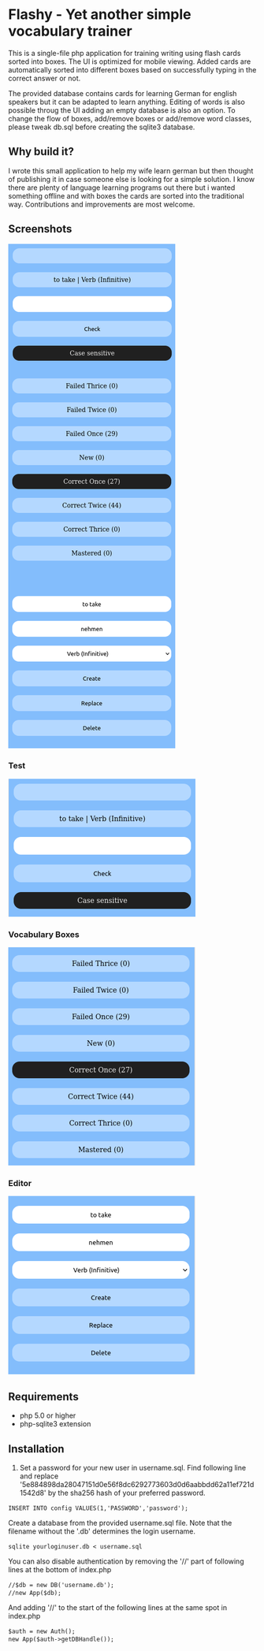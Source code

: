 # Flashy - Yet another simple vocabulary trainer

This is a single-file php application for training writing using flash cards sorted into boxes.
The UI is optimized for mobile viewing. Added cards are automatically sorted into different boxes based on successfully typing in the correct answer or not.

The provided database contains cards for learning German for english speakers but it can be adapted to learn anything. Editing of words is also possible throug the UI adding an empty database is also an option. To change the flow of boxes, add/remove boxes or add/remove word classes, please tweak db.sql before creating the sqlite3 database.

## Why build it?
I wrote this small application to help my wife learn german but then thought of publishing it in case someone else is looking for a simple solution. I know there are plenty of language learning programs out there but i wanted something offline and with boxes the cards are sorted into the traditional way. Contributions and improvements are most welcome.

## Screenshots
![App UI](doc/app.png)

### Test
![Test Area](doc/test.png)

### Vocabulary Boxes
![Test Area](doc/boxes.png)

### Editor
![Test Area](doc/editor.png)


## Requirements

- php 5.0 or higher
- php-sqlite3 extension

## Installation
1. Set a password for your new user in username.sql. Find following line and replace '5e884898da28047151d0e56f8dc6292773603d0d6aabbdd62a11ef721d1542d8' by the sha256 hash of your preferred password.
```
INSERT INTO config VALUES(1,'PASSWORD','password');
```

Create a database from the provided username.sql file. Note that the filename without the '.db' determines the login username.
```
sqlite yourloginuser.db < username.sql
```


You can also disable authentication by removing the '//' part of following lines at the bottom of index.php
```
//$db = new DB('username.db');
//new App($db);
```

And adding '//' to the start of the following lines at the same spot in index.php
```
$auth = new Auth();
new App($auth->getDBHandle());
```

